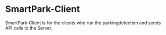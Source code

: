 # SmartPark-Client
SmartPark-Client is for the clients who run the parkingdetection and sends API calls to the Server.
